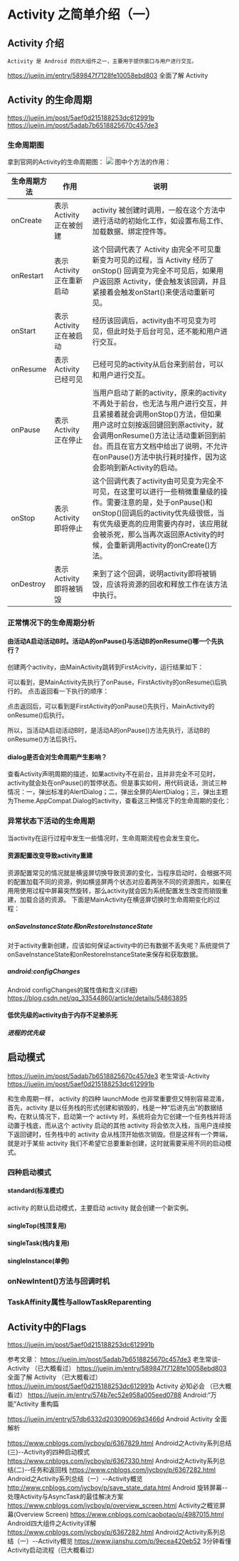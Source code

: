 # Activity 之简单介绍（一）

## Activity 介绍
	Activity 是 Android 的四大组件之一，主要用于提供窗口与用户进行交互。

https://juejin.im/entry/589847f7128fe10058ebd803 全面了解 Activity

## Activity 的生命周期
https://juejin.im/post/5aef0d215188253dc612991b
https://juejin.im/post/5adab7b6518825670c457de3
### 生命周期图
拿到官网的Activity的生命周期图：
![](./Activity生命周期图.png)
图中个方法的作用：

| 生命周期方法 | 作用 | 说明 |
| -------- | -------- | -------- |
| onCreate | 表示 Activity 正在被创建 | activity 被创建时调用，一般在这个方法中进行活动的初始化工作，如设置布局工作、加载数据、绑定控件等。 |
| onRestart | 表示 Activity 正在重新启动 | 这个回调代表了 Activity 由完全不可见重新变为可见的过程，当 Activity 经历了 onStop() 回调变为完全不可见后，如果用户返回原 Activity，便会触发该回调，并且紧接着会触发onStart()来使活动重新可见。 |
| onStart | 表示Activity正在被启动 | 经历该回调后，activity由不可见变为可见，但此时处于后台可见，还不能和用户进行交互。 |
| onResume | 表示Activity已经可见 | 已经可见的activity从后台来到前台，可以和用户进行交互。 |
| onPause | 表示Activity正在停止 | 当用户启动了新的activity，原来的activity不再处于前台，也无法与用户进行交互，并且紧接着就会调用onStop()方法，但如果用户这时立刻按返回键回到原activity，就会调用onResume()方法让活动重新回到前台。而且在官方文档中给出了说明，不允许在onPause()方法中执行耗时操作，因为这会影响到新Activity的启动。 |
| onStop | 表示Activity即将停止 | 这个回调代表了activity由可见变为完全不可见，在这里可以进行一些稍微重量级的操作。需要注意的是，处于onPause()和onStop()回调后的activity优先级很低，当有优先级更高的应用需要内存时，该应用就会被杀死，那么当再次返回原Activity的时候，会重新调用activity的onCreate()方法。 |
| onDestroy | 表示Activity即将被销毁 | 来到了这个回调，说明activity即将被销毁，应该将资源的回收和释放工作在该方法中执行。 |

### 正常情况下的生命周期分析

#### 由活动A启动活动B时。活动A的onPause()与活动B的onResume()哪一个先执行？
创建两个activity，由MainActivity跳转到FirstAcivity，运行结果如下：


可以看到，是MainActivity先执行了onPause，FirstActivity的onResume()后执行的。
点击返回看一下执行的顺序：

点击返回后，可以看到是FirstActivity的onPause()先执行，MainActivity的onResume()后执行。

所以，当活动A启动活动B时，是活动A的onPause()方法先执行，活动B的onResume()方法后执行。

#### dialog是否会对生命周期产生影响？

查看Activity声明周期的描述，如果activity不在前台，且并非完全不可见时，activity就会处在onPause()的暂停状态。但是事实如何，用代码说话，测试三种情况：一，弹出标准的AlertDialog；二，弹出全屏的AlertDialog；三，弹出主题为Theme.AppCompat.Dialog的activity，查看这三种情况下的生命周期的变化：



### 异常状态下活动的生命周期
当activity在运行过程中发生一些情况时，生命周期流程也会发生变化。
#### 资源配置改变导致activity重建
资源配置常见的情况就是横竖屏切换导致资源的变化，当程序启动时，会根据不同的配置加载不同的资源，例如横竖屏两个状态对应着两张不同的资源图片。如果在用用使用过程中屏幕突然旋转，那么activity就会因为系统配置发生改变而销毁重建，加载合适的资源。
下面是MainActivity在横竖屏切换时生命周期变化的过程：


##### onSaveInstanceState和onRestoreInstanceState
对于activity重新创建，应该如何保证activity中的已有数据不丢失呢？系统提供了onSaveInstanceState和onRestoreInstanceState来保存和获取数据。



##### android:configChanges

Android configChanges的属性值和含义(详细) https://blog.csdn.net/qq_33544860/article/details/54863895

#### 低优先级的activity由于内存不足被杀死

##### 进程的优先级

## 启动模式
https://juejin.im/post/5adab7b6518825670c457de3 老生常谈-Activity
https://juejin.im/post/5aef0d215188253dc612991b

和生命周期一样， activity 的四种 launchMode 也非常重要但又特别容易混淆，首先，activity 是以任务栈的形式创建和销毁的，栈是一种“后进先出”的数据结构，在默认情况下，启动第一个 actiivty 时，系统将会为它创建一个任务栈并将活动置于栈底，而从这个 activity 启动的其他 activity 将会依次入栈，当用户连续按下返回键时，任务栈中的 activity 会从栈顶开始依次销毁。但是这样有一个弊端，就是对于某些 activity 我们不希望它总要重新创建，这时就需要采用不同的启动模式。

### 四种启动模式

#### standard(标准模式)
activity 的默认启动模式，主要启动 activity 就会创建一个新实例。


#### singleTop(栈顶复用)

#### singleTask(栈内复用)

#### singleInstance(单例)

### onNewIntent()方法与回调时机

### TaskAffinity属性与allowTaskReparenting




## Activity中的Flags
https://juejin.im/post/5aef0d215188253dc612991b


参考文章：
https://juejin.im/post/5adab7b6518825670c457de3 老生常谈-Activity （已大概看过）
https://juejin.im/entry/589847f7128fe10058ebd803 全面了解 Activity （已大概看过）
https://juejin.im/post/5aef0d215188253dc612991b Activity 必知必会 （已大概看过）
https://juejin.im/entry/574b7ec52e958a005eed0788 Android:“万能”Activity 重构篇

https://juejin.im/entry/57db6332d203090069d3466d Android Activity 全面解析

https://www.cnblogs.com/jycboy/p/6367829.html Android之Activity系列总结(三)--Activity的四种启动模式
https://www.cnblogs.com/jycboy/p/6367330.html Android之Activity系列总结(二)--任务和返回栈
https://www.cnblogs.com/jycboy/p/6367282.html Android之Activity系列总结（一）--Activity概览
http://www.cnblogs.com/jycboy/p/save_state_data.html Android 旋转屏幕--处理Activity与AsyncTask的最佳解决方案
https://www.cnblogs.com/jycboy/p/overview_screen.html Activity之概览屏幕(Overview Screen)
https://www.cnblogs.com/caobotao/p/4987015.html Android四大组件之Activity详解
https://www.cnblogs.com/jycboy/p/6367282.html Android之Activity系列总结（一）--Activity概览
https://www.jianshu.com/p/9ecea420eb52 3分钟看懂Activity启动流程（已大概看过）